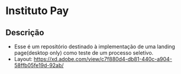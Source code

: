 # Instituto Pay

## Descrição

- Esse é um repositório destinado à implementação de uma landing page(desktop only) como teste de um processo seletivo.
- Layout: https://xd.adobe.com/view/c7f880d4-db81-440c-a904-58ffb05fe19d-92ab/